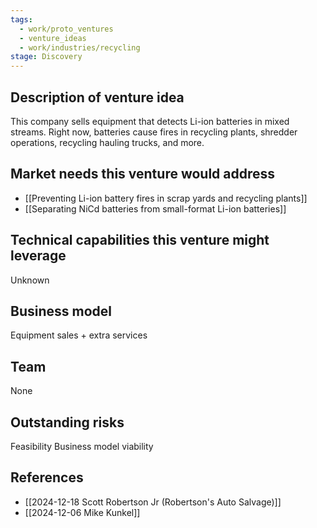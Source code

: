 ```yaml
---
tags:
  - work/proto_ventures
  - venture_ideas
  - work/industries/recycling
stage: Discovery
---
```

## Description of venture idea
This company sells equipment that detects Li-ion batteries in mixed streams. Right now, batteries cause fires in recycling plants, shredder operations, recycling hauling trucks, and more.

## Market needs this venture would address
- [[Preventing Li-ion battery fires in scrap yards and recycling plants]]
- [[Separating NiCd batteries from small-format Li-ion batteries]]

## Technical capabilities this venture might leverage
Unknown

## Business model
Equipment sales + extra services

## Team
None

## Outstanding risks
Feasibility
Business model viability

## References
- [[2024-12-18 Scott Robertson Jr (Robertson's Auto Salvage)]]
- [[2024-12-06 Mike Kunkel]]